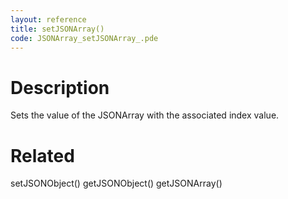 ```yaml
---
layout: reference
title: setJSONArray()
code: JSONArray_setJSONArray_.pde
---
```


# Description

Sets the value of the JSONArray with the associated index value.

# Related

setJSONObject()
getJSONObject()
getJSONArray()

